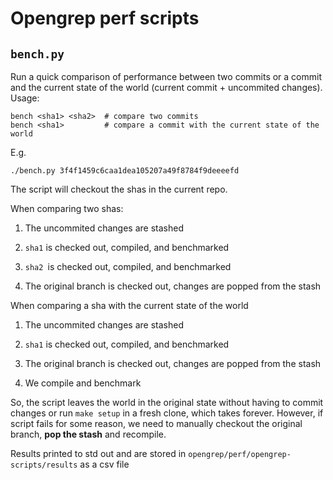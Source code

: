 # Opengrep perf scripts

## `bench.py`

Run a quick comparison of performance between two commits or a commit and the current state of the world (current commit + uncommited changes). Usage:

```
bench <sha1> <sha2>  # compare two commits
bench <sha1>         # compare a commit with the current state of the world
```

E.g.

```
./bench.py 3f4f1459c6caa1dea105207a49f8784f9deeeefd 
```

The script will checkout the shas in the current repo.

When comparing two shas:

1. The uncommited changes are stashed

2. `sha1` is checked out, compiled, and benchmarked

3. `sha2 `is checked out, compiled, and benchmarked

4. The original branch is checked out, changes are popped from the stash

When comparing a sha with the current state of the world

1. The uncommited changes are stashed

2. `sha1` is checked out, compiled, and benchmarked

3. The original branch is checked out, changes are popped from the stash

4. We compile and benchmark

So, the script leaves the world in the original state without having to commit changes or run `make setup` in a fresh clone, which takes forever. However, if script fails for some reason, we need to manually checkout the original branch, **pop the stash** and recompile.

Results printed to std out and are stored in `opengrep/perf/opengrep-scripts/results` as a csv file
